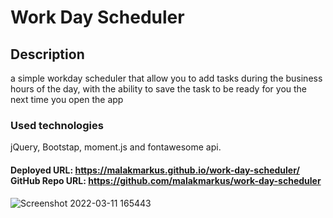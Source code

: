 # Work Day Scheduler

## Description

a simple workday scheduler that allow you to add tasks during the business hours of the day, with the ability to save the task to be ready for you the next time you open the app

### Used technologies

jQuery, Bootstap, moment.js and fontawesome api.


#### Deployed URL: https://malakmarkus.github.io/work-day-scheduler/         GitHub Repo URL: https://github.com/malakmarkus/work-day-scheduler

![Screenshot 2022-03-11 165443](https://user-images.githubusercontent.com/94266004/157975802-2585d669-c6ec-476e-a917-eea99afed32b.png)
